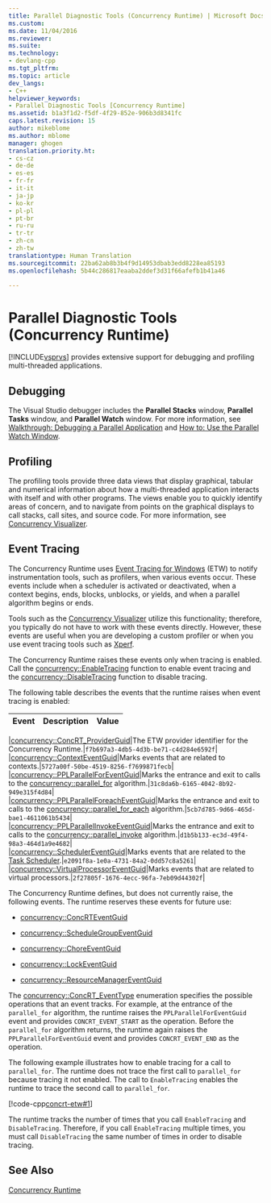 ```yaml
---
title: Parallel Diagnostic Tools (Concurrency Runtime) | Microsoft Docs
ms.custom: 
ms.date: 11/04/2016
ms.reviewer: 
ms.suite: 
ms.technology:
- devlang-cpp
ms.tgt_pltfrm: 
ms.topic: article
dev_langs:
- C++
helpviewer_keywords:
- Parallel Diagnostic Tools [Concurrency Runtime]
ms.assetid: b1a3f1d2-f5df-4f29-852e-906b3d8341fc
caps.latest.revision: 15
author: mikeblome
ms.author: mblome
manager: ghogen
translation.priority.ht:
- cs-cz
- de-de
- es-es
- fr-fr
- it-it
- ja-jp
- ko-kr
- pl-pl
- pt-br
- ru-ru
- tr-tr
- zh-cn
- zh-tw
translationtype: Human Translation
ms.sourcegitcommit: 22ba62ab8b3b4f9d14953dbab3edd8228ea85193
ms.openlocfilehash: 5b44c286817eaaba2ddef3d31f66afefb1b41a46

---
```

# Parallel Diagnostic Tools (Concurrency Runtime)
[!INCLUDE[vsprvs](../../assembler/masm/includes/vsprvs_md.md)] provides extensive support for debugging and profiling multi-threaded applications.  
  
## Debugging  
 The Visual Studio debugger includes the **Parallel Stacks** window, **Parallel Tasks** window, and **Parallel Watch** window. For more information, see [Walkthrough: Debugging a Parallel Application](http://msdn.microsoft.com/library/2820ac4c-c893-4d87-8c62-83981d561493) and [How to: Use the Parallel Watch Window](http://msdn.microsoft.com/library/28004d9b-420c-48f7-b80e-ab1519802558).  
  
## Profiling  
 The profiling tools provide three data views that display graphical, tabular and numerical information about how a multi-threaded application interacts with itself and with other programs. The views enable you to quickly identify areas of concern, and to navigate from points on the graphical displays to call stacks, call sites, and source code. For more information, see [Concurrency Visualizer](/visualstudio/profiling/concurrency-visualizer).  
  
## Event Tracing  
 The Concurrency Runtime uses [Event Tracing for Windows](http://msdn.microsoft.com/library/windows/desktop/bb968803) (ETW) to notify instrumentation tools, such as profilers, when various events occur. These events include when a scheduler is activated or deactivated, when a context begins, ends, blocks, unblocks, or yields, and when a parallel algorithm begins or ends.  
  
 Tools such as the [Concurrency Visualizer](/visualstudio/profiling/concurrency-visualizer) utilize this functionality; therefore, you typically do not have to work with these events directly. However, these events are useful when you are developing a custom profiler or when you use event tracing tools such as [Xperf](http://go.microsoft.com/fwlink/linkid=160628).  
  
 The Concurrency Runtime raises these events only when tracing is enabled. Call the [concurrency::EnableTracing](reference/concurrency-namespace-functions.md#enabletracing) function to enable event tracing and the [concurrency::DisableTracing](reference/concurrency-namespace-functions.md#disabletracing) function to disable tracing.  
  
 The following table describes the events that the runtime raises when event tracing is enabled:  
  
|Event|Description|Value|  
|-----------|-----------------|-----------|  

|[concurrency::ConcRT_ProviderGuid](reference/concurrency-namespace-constants1.md#concrt_providerguid)|The ETW provider identifier for the Concurrency Runtime.|`f7b697a3-4db5-4d3b-be71-c4d284e6592f`|  
|[concurrency::ContextEventGuid](reference/concurrency-namespace-constants1.md#contexteventguid)|Marks events that are related to contexts.|`5727a00f-50be-4519-8256-f7699871fecb`|  
|[concurrency::PPLParallelForEventGuid](reference/concurrency-namespace-constants1.md#pplparallelforeventguid)|Marks the entrance and exit to calls to the [concurrency::parallel_for](reference/concurrency-namespace-functions.md#parallel_for) algorithm.|`31c8da6b-6165-4042-8b92-949e315f4d84`|  
|[concurrency::PPLParallelForeachEventGuid](reference/concurrency-namespace-constants1.md#pplparallelforeacheventguid)|Marks the entrance and exit to calls to the [concurrency::parallel_for_each](reference/concurrency-namespace-functions.md#parallel_for_each) algorithm.|`5cb7d785-9d66-465d-bae1-4611061b5434`|  
|[concurrency::PPLParallelInvokeEventGuid](reference/concurrency-namespace-constants1.md#pplparallelinvokeeventguid)|Marks the entrance and exit to calls to the [concurrency::parallel_invoke](reference/concurrency-namespace-functions.md#parallel_invoke) algorithm.|`d1b5b133-ec3d-49f4-98a3-464d1a9e4682`|  
|[concurrency::SchedulerEventGuid](reference/concurrency-namespace-constants1.md#schedulereventguid)|Marks events that are related to the [Task Scheduler](../../parallel/concrt/task-scheduler-concurrency-runtime.md).|`e2091f8a-1e0a-4731-84a2-0dd57c8a5261`|  
|[concurrency::VirtualProcessorEventGuid](reference/concurrency-namespace-constants1.md#virtualprocessoreventguid)|Marks events that are related to virtual processors.|`2f27805f-1676-4ecc-96fa-7eb09d44302f`|  
  
 The Concurrency Runtime defines, but does not currently raise, the following events. The runtime reserves these events for future use:  
  
-   [concurrency::ConcRTEventGuid](reference/concurrency-namespace-constants1.md#concrteventguid)  
  
-   [concurrency::ScheduleGroupEventGuid](reference/concurrency-namespace-constants1.md#schedulereventguid)  
  
-   [concurrency::ChoreEventGuid](reference/concurrency-namespace-constants1.md#choreeventguid)  
  
-   [concurrency::LockEventGuid](reference/concurrency-namespace-constants1.md#lockeventguid)  
  
-   [concurrency::ResourceManagerEventGuid](reference/concurrency-namespace-constants1.md#resourcemanagereventguid)  
  
 The [concurrency::ConcRT_EventType](reference/concurrency-namespace-enums.md#concrt_eventtype) enumeration specifies the possible operations that an event tracks. For example, at the entrance of the `parallel_for` algorithm, the runtime raises the `PPLParallelForEventGuid` event and provides `CONCRT_EVENT_START` as the operation. Before the `parallel_for` algorithm returns, the runtime again raises the `PPLParallelForEventGuid` event and provides `CONCRT_EVENT_END` as the operation.  
  
 The following example illustrates how to enable tracing for a call to `parallel_for`. The runtime does not trace the first call to `parallel_for` because tracing it not enabled. The call to `EnableTracing` enables the runtime to trace the second call to `parallel_for`.  
  
 [!code-cpp[concrt-etw#1](../../parallel/concrt/codesnippet/cpp/parallel-diagnostic-tools-concurrency-runtime_1.cpp)]  
  
 The runtime tracks the number of times that you call `EnableTracing` and `DisableTracing`. Therefore, if you call `EnableTracing` multiple times, you must call `DisableTracing` the same number of times in order to disable tracing.  
  
## See Also  
 [Concurrency Runtime](../../parallel/concrt/concurrency-runtime.md)




<!--HONumber=Jan17_HO2-->


